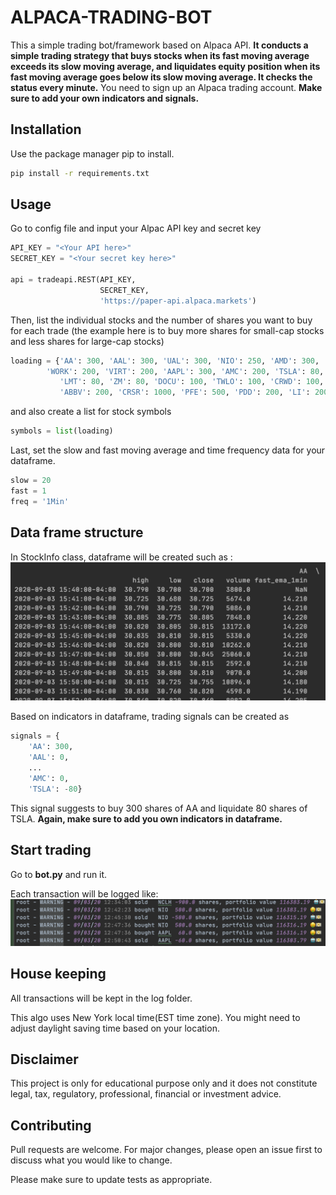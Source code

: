 # ALPACA-TRADING-BOT
This a simple trading bot/framework based on Alpaca API. **It conducts a simple trading strategy that buys stocks when its fast moving average exceeds its slow moving average, and liquidates equity position when its fast moving average goes below its slow moving average. It checks the status every minute.** You need to sign up an Alpaca trading account. **Make sure to add your own indicators and signals.**

## Installation
Use the package manager pip to install.
```bash
pip install -r requirements.txt
```

## Usage
Go to config file and input your Alpac API key and secret key
```python
API_KEY = "<Your API here>"
SECRET_KEY = "<Your secret key here>"

api = tradeapi.REST(API_KEY,
                    SECRET_KEY,
                    'https://paper-api.alpaca.markets')
```
Then, list the individual stocks and the number of shares you want to buy for each trade (the example here is to buy more shares for small-cap stocks and less shares for large-cap stocks)
```python
loading = {'AA': 300, 'AAL': 300, 'UAL': 300, 'NIO': 250, 'AMD': 300, 'NCLH': 200, 'BYND': 200, 'DAL': 500, 'ATVI': 300,
        'WORK': 200, 'VIRT': 200, 'AAPL': 300, 'AMC': 200, 'TSLA': 80, 'NKLA': 180, 'XPEV': 100, 'NVDA': 50,
           'LMT': 80, 'ZM': 80, 'DOCU': 100, 'TWLO': 100, 'CRWD': 100, 'EAR': 80, 'SNOW': 80, 'TWTR': 400, 'EA': 250,
           'ABBV': 200, 'CRSR': 1000, 'PFE': 500, 'PDD': 200, 'LI': 200, 'DISCK':80 }
```
and also create a list for stock symbols
```python
symbols = list(loading)
```

Last, set the slow and fast moving average and time frequency data for your dataframe.
```python
slow = 20
fast = 1
freq = '1Min'
```

## Data frame structure
In StockInfo class, dataframe will be created such as :
![](images/dataframe.png)

Based on indicators in dataframe, trading signals can be created as  
```python
signals = {
    'AA': 300,
    'AAL': 0,
    ... 
    'AMC': 0,
    'TSLA': -80}
```
This signal suggests to buy 300 shares of AA and liquidate 80 shares of TSLA.
**Again, make sure to add you own indicators in dataframe.**

## Start trading

Go to **bot.py** and run it. 

Each transaction will be logged like:
![](images/log.png)

## House keeping
All transactions will be kept in the log folder.

This algo uses New York local time(EST time zone). You might need to adjust daylight saving time based on your location.

## Disclaimer
This project is only for educational purpose only and it does not constitute legal, tax, regulatory, professional, financial or investment advice. 

## Contributing
Pull requests are welcome. For major changes, please open an issue first to discuss what you would like to change.

Please make sure to update tests as appropriate.
